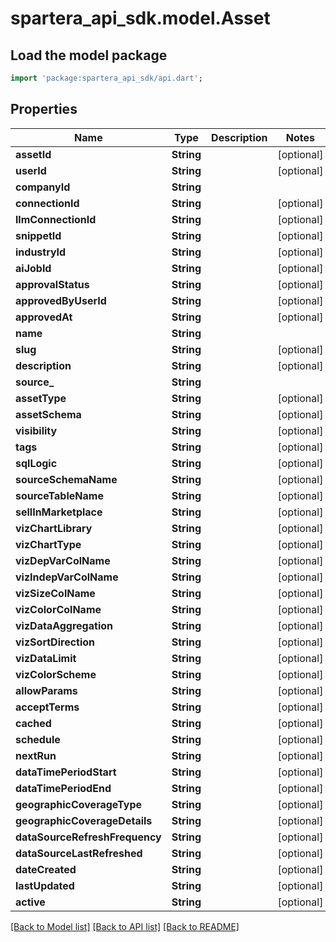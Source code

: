 # spartera_api_sdk.model.Asset

## Load the model package
```dart
import 'package:spartera_api_sdk/api.dart';
```

## Properties
Name | Type | Description | Notes
------------ | ------------- | ------------- | -------------
**assetId** | **String** |  | [optional] 
**userId** | **String** |  | [optional] 
**companyId** | **String** |  | 
**connectionId** | **String** |  | [optional] 
**llmConnectionId** | **String** |  | [optional] 
**snippetId** | **String** |  | [optional] 
**industryId** | **String** |  | [optional] 
**aiJobId** | **String** |  | [optional] 
**approvalStatus** | **String** |  | [optional] 
**approvedByUserId** | **String** |  | [optional] 
**approvedAt** | **String** |  | [optional] 
**name** | **String** |  | 
**slug** | **String** |  | [optional] 
**description** | **String** |  | [optional] 
**source_** | **String** |  | 
**assetType** | **String** |  | [optional] 
**assetSchema** | **String** |  | [optional] 
**visibility** | **String** |  | [optional] 
**tags** | **String** |  | [optional] 
**sqlLogic** | **String** |  | [optional] 
**sourceSchemaName** | **String** |  | [optional] 
**sourceTableName** | **String** |  | [optional] 
**sellInMarketplace** | **String** |  | [optional] 
**vizChartLibrary** | **String** |  | [optional] 
**vizChartType** | **String** |  | [optional] 
**vizDepVarColName** | **String** |  | [optional] 
**vizIndepVarColName** | **String** |  | [optional] 
**vizSizeColName** | **String** |  | [optional] 
**vizColorColName** | **String** |  | [optional] 
**vizDataAggregation** | **String** |  | [optional] 
**vizSortDirection** | **String** |  | [optional] 
**vizDataLimit** | **String** |  | [optional] 
**vizColorScheme** | **String** |  | [optional] 
**allowParams** | **String** |  | [optional] 
**acceptTerms** | **String** |  | [optional] 
**cached** | **String** |  | [optional] 
**schedule** | **String** |  | [optional] 
**nextRun** | **String** |  | [optional] 
**dataTimePeriodStart** | **String** |  | [optional] 
**dataTimePeriodEnd** | **String** |  | [optional] 
**geographicCoverageType** | **String** |  | [optional] 
**geographicCoverageDetails** | **String** |  | [optional] 
**dataSourceRefreshFrequency** | **String** |  | [optional] 
**dataSourceLastRefreshed** | **String** |  | [optional] 
**dateCreated** | **String** |  | [optional] 
**lastUpdated** | **String** |  | [optional] 
**active** | **String** |  | [optional] 

[[Back to Model list]](../README.md#documentation-for-models) [[Back to API list]](../README.md#documentation-for-api-endpoints) [[Back to README]](../README.md)


